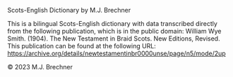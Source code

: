Scots-English Dictionary by M.J. Brechner

This is a bilingual Scots-English dictionary with data transcribed directly from the following publication, which is in the public domain:
William Wye Smith. (1904). The New Testament in Braid Scots. New Editions, Revised.
This publication can be found at the following URL: https://archive.org/details/newtestamentinbr0000unse/page/n5/mode/2up

© 2023 M.J. Brechner